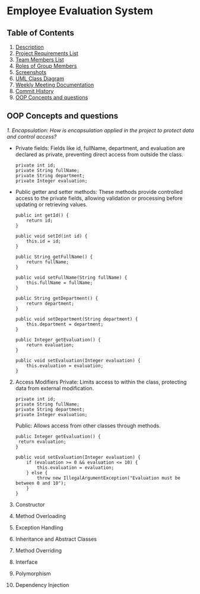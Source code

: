 # Employee Evaluation System

## Table of Contents
1. [Description](#description)
2. [Project Requirements List](#project-requirements-list)
3. [Team Members List](#team-members-list)
4. [Roles of Group Members](#roles-of-group-members)
5. [Screenshots](#screenshots)
6. [UML Class Diagram](#uml-class-diagram)
7. [Weekly Meeting Documentation](#weekly-meeting-documentation)
8. [Commit History](#commit-history)
9. [OOP Concepts and questions](#OOP-Concepts-and-questions)


## OOP Concepts and questions

 *1. Encapsulation: How is encapsulation applied in the project to protect data and control access?*

 *  Private fields: Fields like id, fullName, department, and evaluation are declared as private, preventing direct access from outside the class.
    ```
    private int id;
    private String fullName;
    private String department;
    private Integer evaluation;
    ```

*   Public getter and setter methods: These methods provide controlled access to the private fields, allowing validation or processing before updating or retrieving values.
    ```
    public int getId() {
        return id;
    }
    
    public void setId(int id) {
        this.id = id;
    }
    
    public String getFullName() {
        return fullName;
    }
    
    public void setFullName(String fullName) {
        this.fullName = fullName;
    }
    
    public String getDepartment() {
        return department;
    }
    
    public void setDepartment(String department) {
        this.department = department;
    }
    
    public Integer getEvaluation() {
        return evaluation;
    }
    
    public void setEvaluation(Integer evaluation) {
        this.evaluation = evaluation;
    }
    
    ```


2. Access Modifiers
   Private: Limits access to within the class, protecting data from external modification.
    ```
    private int id;
   private String fullName;
   private String department;
   private Integer evaluation;
    ```
   Public: Allows access from other classes through methods.
   ```
   public Integer getEvaluation() {
    return evaluation;
   }
   
   public void setEvaluation(Integer evaluation) {
       if (evaluation >= 0 && evaluation <= 10) {
           this.evaluation = evaluation;
       } else {
           throw new IllegalArgumentException("Evaluation must be between 0 and 10");
       }
   }

   ```
    
4. Constructor
5. Method Overloading
6. Exception Handling
7. Inheritance and Abstract Classes
8. Method Overriding
9. Interface
10. Polymorphism
11. Dependency Injection
